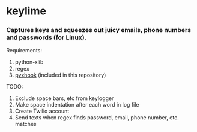 # keylime
### Captures keys and squeezes out juicy emails, phone numbers and passwords (for Linux).

Requirements:

1. python-xlib
2. regex
3. [pyxhook](https://github.com/JeffHoogland/pyxhook) (included in this repository)

TODO:

1. Exclude space bars, etc from keylogger
2. Make space indentation after each word in log file
3. Create Twilio account
4. Send texts when regex finds password, email, phone number, etc. matches

